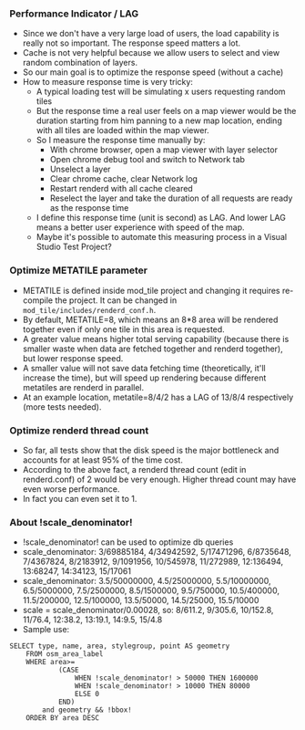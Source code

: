 ### Performance Indicator / LAG
- Since we don't have a very large load of users, the load capability is really not so important. The response speed matters a lot.
- Cache is not very helpful because we allow users to select and view random combination of layers.
- So our main goal is to optimize the response speed (without a cache)
- How to measure response time is very tricky:
	- A typical loading test will be simulating x users requesting random tiles
	- But the response time a real user feels on a map viewer would be the duration starting from him panning to a new map location, ending with all tiles are loaded within the map viewer.
	- So I measure the response time manually by:
		- With chrome browser, open a map viewer with layer selector
		- Open chrome debug tool and switch to Network tab
		- Unselect a layer
		- Clear chrome cache, clear Network log
		- Restart renderd with all cache cleared
		- Reselect the layer and take the duration of all requests are ready as the response time
	- I define this response time (unit is second) as LAG. And lower LAG means a better user experience with speed of the map.
	- Maybe it's possible to automate this measuring process in a Visual Studio Test Project?

### Optimize METATILE parameter
- METATILE is defined inside mod_tile project and changing it requires re-compile the project. It can be changed in `mod_tile/includes/renderd_conf.h`.
- By default, METATILE=8, which means an 8*8 area will be rendered together even if only one tile in this area is requested.
- A greater value means higher total serving capability (because there is smaller waste when data are fetched together and renderd together), but lower response speed.
- A smaller value will not save data fetching time (theoretically, it'll increase the time), but will speed up rendering because different metatiles are renderd in parallel.
- At an example location, metatile=8/4/2 has a LAG of 13/8/4 respectively (more tests needed).

### Optimize renderd thread count
- So far, all tests show that the disk speed is the major bottleneck and accounts for at least 95% of the time cost.
- According to the above fact, a renderd thread count (edit in renderd.conf) of 2 would be very enough. Higher thread count may have even worse performance.
- In fact you can even set it to 1.

### About !scale_denominator!
- !scale_denominator! can be used to optimize db queries
- scale_denominator: 3/69885184, 4/34942592, 5/17471296, 6/8735648, 7/4367824, 8/2183912, 9/1091956, 
						10/545978, 11/272989, 12:136494, 13:68247, 14:34123, 15/17061
- scale_denominator: 3.5/50000000, 4.5/25000000, 5.5/10000000, 6.5/5000000, 7.5/2500000, 8.5/1500000, 9.5/750000, 
						10.5/400000, 11.5/200000, 12.5/100000, 13.5/50000, 14.5/25000, 15.5/10000
- scale = scale_denominator/0.00028, so: 8/611.2, 9/305.6, 10/152.8, 11/76.4, 12:38.2, 13:19.1, 14:9.5, 15/4.8
- Sample use:
```
SELECT type, name, area, stylegroup, point AS geometry
	FROM osm_area_label
	WHERE area>=
			(CASE 
				WHEN !scale_denominator! > 50000 THEN 1600000 
				WHEN !scale_denominator! > 10000 THEN 80000 
				ELSE 0 
			END)
		and geometry && !bbox! 
	ORDER BY area DESC
```